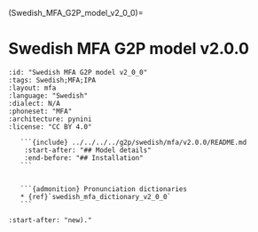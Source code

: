 
(Swedish_MFA_G2P_model_v2_0_0)=
# Swedish MFA G2P model v2.0.0

``````{g2p} Swedish MFA G2P model v2.0.0
:id: "Swedish MFA G2P model v2_0_0"
:tags: Swedish;MFA;IPA
:layout: mfa
:language: "Swedish"
:dialect: N/A
:phoneset: "MFA"
:architecture: pynini
:license: "CC BY 4.0"

   ```{include} ../../../../g2p/swedish/mfa/v2.0.0/README.md
    :start-after: "## Model details"
    :end-before: "## Installation"
   ```


   ```{admonition} Pronunciation dictionaries
   * {ref}`swedish_mfa_dictionary_v2_0_0`
   ```
``````

```{include} ../../../../g2p/swedish/mfa/v2.0.0/README.md
:start-after: "new)."
```
